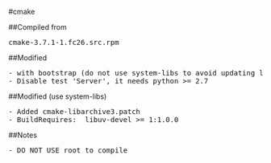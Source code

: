 #cmake

##Compiled from
<pre>cmake-3.7.1-1.fc26.src.rpm</pre>

##Modified
<pre>
- with bootstrap (do not use system-libs to avoid updating libuv)
- Disable test 'Server', it needs python >= 2.7
</pre>

##Modified (use system-libs)
<pre>
- Added cmake-libarchive3.patch
- BuildRequires:  libuv-devel >= 1:1.0.0
</pre>

##Notes
<pre>
- DO NOT USE root to compile
</pre>
